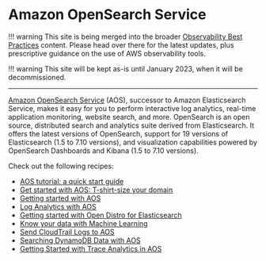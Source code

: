 # Amazon OpenSearch Service

!!! warning
    This site is being merged into the broader [Observability Best Practices](https://aws-observability.github.io/observability-best-practices/recipes/) content. Please head over there for the latest updates, plus prescriptive guidance on the use of AWS observability tools.

!!! warning
    This site will be kept as-is until January 2023, when it will be decommissioned.

***

[Amazon OpenSearch Service][aes-main] (AOS), successor to Amazon Elasticsearch Service,
makes it easy for you to perform interactive log analytics, real-time application
monitoring, website search, and more. OpenSearch is an open source, distributed 
search and analytics suite derived from Elasticsearch. It offers the latest 
versions of OpenSearch, support for 19 versions of Elasticsearch (1.5 to 7.10 versions),
and visualization capabilities powered by OpenSearch Dashboards and Kibana 
(1.5 to 7.10 versions). 

Check out the following recipes:

- [AOS tutorial: a quick start guide][aos-tut]
- [Get started with AOS: T-shirt-size your domain][aos-gs]
- [Getting started with AOS][aes-ws]
- [Log Analytics with AOS][loan-ws]
- [Getting started with Open Distro for Elasticsearch][od-ws]
- [Know your data with Machine Learning][ml-ws]
- [Send CloudTrail Logs to AOS][ct-ws]
- [Searching DynamoDB Data with AOS][bs-ws]
- [Getting Started with Trace Analytics in AOS][tracing-aes]

[aes-main]: https://aws.amazon.com/opensearch-service/
[aos-gs]: https://aws.amazon.com/blogs/big-data/get-started-with-amazon-opensearch-service-t-shirt-size-your-domain/
[aos-tut]: https://aws.amazon.com/blogs/big-data/amazon-opensearch-tutorial-a-quick-start-guide/
[aes-ws]: https://intro.aesworkshops.com/
[loan-ws]: https://aesworkshops.com/log-analytics/mainlab/
[od-ws]: https://od4es.aesworkshops.com/
[ml-ws]: https://reinvent.aesworkshops.com/ant346/
[ct-ws]: https://cloudtrail.aesworkshops.com/
[bs-ws]: https://bookstore.aesworkshops.com/
[tracing-aes]: https://aws.amazon.com/blogs/big-data/getting-started-with-trace-analytics-in-amazon-elasticsearch-service/

